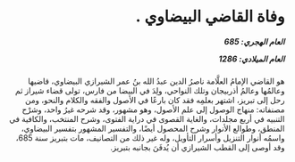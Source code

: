 <h1 dir="rtl">وفاة القاضي البيضاوي .</h1>

<h5 dir="rtl">العام الهجري:  685

العام الميلادي: 1286

</h5>

<p dir="rtl">هو القاضي الإمامُ العلَّامة ناصرُ الدين عبدُ الله بنُ عمر الشيرازي البيضاوي، قاضيها وعالمُها وعالمُ أذربيجان وتلك النواحي، ولِدَ في البيضا من فارس، تولى قضاء شيراز ثم رحل إلى تبريز، اشتهر بعلمِه فقد كان بارعًا في الأصول والفقه والكلام والنحو، ومن مصنفاته: منهاج الوصول إلى علم الأصول، وهو مشهور، وقد شرحه غيرُ واحد، وشرْح التنبيه في أربع مجلدات، والغاية القصوى في دراية الفتوى، وشرح المنتخب، والكافية في المنطق، وطوالع الأنوار وشرح المحصول أيضًا، والتفسير المشهور بتفسير البيضاوي، واسمُه أنوار التنزيل وأسرار التأويل، وله غير ذلك من التصانيف، مات بتبريز سنة 685، وقد أوصى إلى القطب الشيرازي أن يُدفَنَ بجانبه بتبريز.</p></br>

